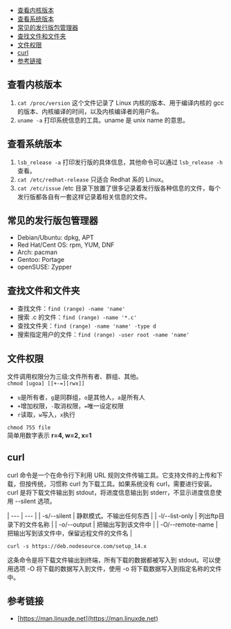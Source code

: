 - [查看内核版本](#查看内核版本)
- [查看系统版本](#查看系统版本)
- [常见的发行版包管理器](#常见的发行版包管理器)
- [查找文件和文件夹](#查找文件和文件夹)
- [文件权限](#文件权限)
- [curl](#curl)
- [参考链接](#参考链接)

## 查看内核版本
1. `cat /proc/version` 这个文件记录了 Linux 内核的版本、用于编译内核的 gcc 的版本、内核编译的时间，以及内核编译者的用户名。
2. `uname -a` 打印系统信息的工具。uname 是 unix name 的意思。

## 查看系统版本
1. `lsb_release -a` 打印发行版的具体信息，其他命令可以通过 `lsb_release -h` 查看。
2. `cat /etc/redhat-release` 只适合 Redhat 系的 Linux。
3. `cat /etc/issue` /etc 目录下放置了很多记录着发行版各种信息的文件，每个发行版都各自有一套这样记录着相关信息的文件。

## 常见的发行版包管理器
- Debian/Ubuntu: dpkg, APT
- Red Hat/Cent OS: rpm, YUM, DNF
- Arch: pacman
- Gentoo: Portage
- openSUSE: Zypper

## 查找文件和文件夹
- 查找文件：`find (range) -name 'name'`
- 搜索 .c 的文件：`find (range) -name '*.c'` 
- 查找文件夹：`find (range) -name 'name' -type d`
- 搜索指定用户的文件：`find (range) -user root -name 'name'`

## 文件权限
文件调用权限分为三级:文件所有者、群组、其他。  
`chmod [ugoa] [[+-=][rwx]]`   
- `u`是所有者，`g`是同群组，`o`是其他人，`a`是所有人   
- `+`增加权限，`-`取消权限，`=`唯一设定权限  
- `r`读取，`w`写入，`x`执行  

`chmod 755 file`   
简单用数字表示 **r=4, w=2, x=1**  

## curl
curl 命令是一个在命令行下利用 URL 规则文件传输工具。它支持文件的上传和下载，但按传统，习惯称 curl 为下载工具。如果系统没有 curl，需要进行安装。curl 是将下载文件输出到 stdout，将进度信息输出到 stderr，不显示进度信息使用 --silent 选项。

| --- | --- |
| -s/--silent | 静默模式。不输出任何东西 |
| -l/--list-only | 列出ftp目录下的文件名称 |
| -o/--output | 把输出写到该文件中 |
| -O/--remote-name | 把输出写到该文件中，保留远程文件的文件名 |

```
curl -s https://deb.nodesource.com/setup_14.x 
```
这条命令是将下载文件输出到终端，所有下载的数据都被写入到 stdout。可以使用选项 -O 将下载的数据写入到文件，使用 -o 将下载数据写入到指定名称的文件中。

## 参考链接
- [https://man.linuxde.net](https://man.linuxde.net)